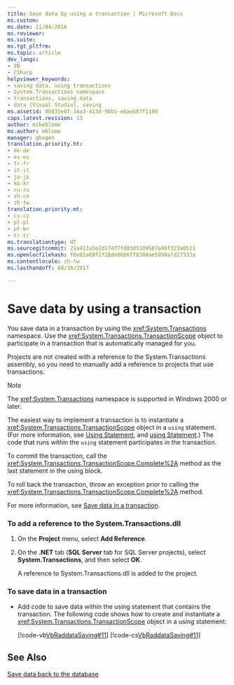 ```yaml
---
title: Save data by using a transaction | Microsoft Docs
ms.custom: 
ms.date: 11/04/2016
ms.reviewer: 
ms.suite: 
ms.tgt_pltfrm: 
ms.topic: article
dev_langs:
- VB
- CSharp
helpviewer_keywords:
- saving data, using transactions
- System.Transactions namespace
- transactions, saving data
- data [Visual Studio], saving
ms.assetid: 8b835e8f-34a3-413d-9bb5-ebaeb87f1198
caps.latest.revision: 13
author: mikeblome
ms.author: mblome
manager: ghogen
translation.priority.ht:
- de-de
- es-es
- fr-fr
- it-it
- ja-jp
- ko-kr
- ru-ru
- zh-cn
- zh-tw
translation.priority.mt:
- cs-cz
- pl-pl
- pt-br
- tr-tr
ms.translationtype: HT
ms.sourcegitcommit: 21a413a3e2d17d77fd83d5109587a96f323a0511
ms.openlocfilehash: f6e02a69f2f28de06b6ff838dae5998a7d27333a
ms.contentlocale: zh-tw
ms.lasthandoff: 08/30/2017

---
```

# <a name="save-data-by-using-a-transaction"></a>Save data by using a transaction
You save data in a transaction by using the <xref:System.Transactions> namespace. Use the <xref:System.Transactions.TransactionScope> object to participate in a transaction that is automatically managed for you.  
  
 Projects are not created with a reference to the System.Transactions assembly, so you need to manually add a reference to projects that use transactions.  
  
> [!NOTE]
>  The <xref:System.Transactions> namespace is supported in Windows 2000 or later.  
  
 The easiest way to implement a transaction is to instantiate a <xref:System.Transactions.TransactionScope> object in a `using` statement. (For more information, see [Using Statement](/dotnet/visual-basic/language-reference/statements/using-statement), and [using Statement](/dotnet/csharp/language-reference/keywords/using-statement).) The code that runs within the `using` statement participates in the transaction.  
  
 To commit the transaction, call the <xref:System.Transactions.TransactionScope.Complete%2A> method as the last statement in the using block.  
  
 To roll back the transaction, throw an exception prior to calling the <xref:System.Transactions.TransactionScope.Complete%2A> method.  
  
 For more information, see [Save data in a transaction](../data-tools/save-data-in-a-transaction.md).  
  
### <a name="to-add-a-reference-to-the-systemtransactionsdll"></a>To add a reference to the System.Transactions.dll  
  
1.  On the **Project** menu, select **Add Reference**.  
  
2.  On the **.NET** tab (**SQL Server** tab for SQL Server projects), select **System.Transactions**, and then select **OK**.  
  
     A reference to System.Transactions.dll is added to the project.  
  
### <a name="to-save-data-in-a-transaction"></a>To save data in a transaction  
  
-   Add code to save data within the using statement that contains the transaction. The following code shows how to create and instantiate a <xref:System.Transactions.TransactionScope> object in a using statement:  
  
     [!code-vb[VbRaddataSaving#11](../data-tools/codesnippet/VisualBasic/save-data-by-using-a-transaction_1.vb)]  [!code-cs[VbRaddataSaving#11](../data-tools/codesnippet/CSharp/save-data-by-using-a-transaction_1.cs)]  
  
## <a name="see-also"></a>See Also  
 [Save data back to the database](../data-tools/save-data-back-to-the-database.md)
